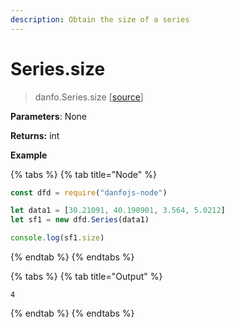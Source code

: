 ```yaml
---
description: Obtain the size of a series
---
```


# Series.size

> danfo.Series.size  \[[source](https://github.com/opensource9ja/danfojs/blob/master/danfojs/src/core/generic.js#L305)\]

**Parameters**: None

**Returns:** int

**Example**

{% tabs %}
{% tab title="Node" %}
```javascript
const dfd = require("danfojs-node")

let data1 = [30.21091, 40.190901, 3.564, 5.0212]
let sf1 = new dfd.Series(data1)

console.log(sf1.size)
```
{% endtab %}
{% endtabs %}

{% tabs %}
{% tab title="Output" %}
```text
4
```
{% endtab %}
{% endtabs %}



